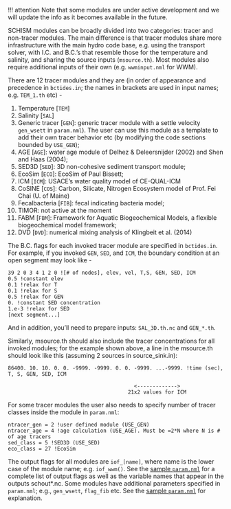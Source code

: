 !!! attention
    Note that some modules are under active development and we will update the info as it becomes available in the future.

SCHISM modules can be broadly divided into two categories: tracer and non-tracer modules. The main difference is that tracer modules share more infrastructure with the main hydro code base, e.g. using the transport solver, with I.C. and B.C.’s that resemble those for the temperature and salinity, and sharing the source inputs (`msource.th`). Most modules also require additional inputs of their own (e.g. `wwminput.nml` for WWM).

There are 12 tracer modules and they are (in order of appearance and precedence in `bctides.in`; the names in brackets are used in input names; e.g. `TEM_1.th` etc) - 

1. Temperature [`TEM`]
2. Salinity [`SAL`]
3. Generic tracer [`GEN`]: generic tracer module with a settle velocity `gen_wsett` in `param.nml`). The user can use this module as a template to add their own tracer behavior etc (by modifying the code sections bounded by `USE_GEN`);
4. AGE [`AGE`]: water age module of Delhez & Deleersnijder (2002) and Shen and Haas (2004);
5. SED3D [`SED`]: 3D non-cohesive sediment transport module;
6. EcoSim [`ECO`]: EcoSim of Paul Bissett;
7. ICM [`ICM`]: USACE’s water quality model of CE-QUAL-ICM
8. CoSINE [`COS`]: Carbon, Silicate, Nitrogen Ecosystem model of Prof. Fei Chai (U. of Maine)
9. Fecalbacteria [`FIB`]: fecal indicating bacteria model;
10. TIMOR: not active at the moment
11. FABM [`FBM`]: Framework for Aquatic Biogeochemical Models, a flexible biogeochemical model framework;
12. DVD [`DVD`]: numerical mixing analysis of Klingbeit et al. (2014)

The B.C. flags for each invoked tracer module are specified in `bctides.in`. For example, if you invoked `GEN`, `SED`, and `ICM`, the boundary condition at an open segment may look like - 

```
39 2 0 3 4 1 2 0 ![# of nodes], elev, vel, T,S, GEN, SED, ICM
0.5 !constant elev
0.1 !relax for T
0.1 !relax for S
0.5 !relax for GEN
0. !constant SED concentration
1.e-3 !relax for SED
[next segment...]
```

And in addition, you’ll need to prepare inputs: `SAL_3D.th.nc` and `GEN_*.th`. 

Similarly, msource.th should also include the tracer concentrations for all invoked modules; for the example shown above, a line in the msource.th should look like this (assuming 2 sources in source_sink.in):

```
86400. 10. 10. 0. 0. -9999. -9999. 0. 0. -9999. ...-9999. !time (sec), T, S, GEN, SED, ICM

                                         <------------->
                                       21x2 values for ICM
```

For some tracer modules the user also needs to specify number of tracer classes inside the module in `param.nml`:

```
ntracer_gen = 2 !user defined module (USE_GEN)
ntracer_age = 4 !age calculation (USE_AGE). Must be =2*N where N is # of age tracers
sed_class = 5 !SED3D (USE_SED)
eco_class = 27 !EcoSim
```

The output flags for all modules are `iof_[name]`, where name is the lower case of the module name; e.g. `iof_wwm()`. See the [sample `param.nml`](https://github.com/schism-dev/schism/blob/master/sample_inputs/param.nml) for a complete list of output flags as well as the variable names that appear in the outputs schout*.nc. Some modules have additional parameters specified in `param.nml`; e.g., `gen_wsett`, `flag_fib` etc. See the [sample `param.nml`](https://github.com/schism-dev/schism/blob/master/sample_inputs/param.nml) for explanation.